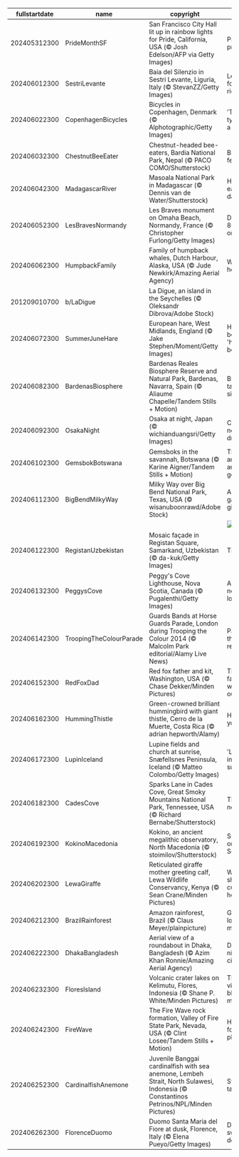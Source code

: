 |fullstartdate|name|copyright|title|image|
|--|--|--|--|--|
202405312300|PrideMonthSF|San Francisco City Hall lit up in rainbow lights for Pride, California, USA (© Josh Edelson/AFP via Getty Images)|Pride, no prejudice|![](/en-GB/2024/06/202405312300PrideMonthSF.jpg)|
202406012300|SestriLevante|Baia del Silenzio in Sestri Levante, Liguria, Italy (© StevanZZ/Getty Images)|Let's go for a boat ride!|![](/en-GB/2024/06/202406012300SestriLevante.jpg)|
202406022300|CopenhagenBicycles|Bicycles in Copenhagen, Denmark (© Alphotographic/Getty Images)|'Two' tyred for a ride|![](/en-GB/2024/06/202406022300CopenhagenBicycles.jpg)|
202406032300|ChestnutBeeEater|Chestnut-headed bee-eaters, Bardia National Park, Nepal (© PACO COMO/Shutterstock)|Birds of a feather…|![](/en-GB/2024/06/202406032300ChestnutBeeEater.jpg)|
202406042300|MadagascarRiver|Masoala National Park in Madagascar (© Dennis van de Water/Shutterstock)|Happy b-earth-day!|![](/en-GB/2024/06/202406042300MadagascarRiver.jpg)|
202406052300|LesBravesNormandy|Les Braves monument on Omaha Beach, Normandy, France (© Christopher Furlong/Getty Images)|D-Day: 80 years on|![](/en-GB/2024/06/202406052300LesBravesNormandy.jpg)|
202406062300|HumpbackFamily|Family of humpback whales, Dutch Harbour, Alaska, USA (© Jude Newkirk/Amazing Aerial Agency)|Waves of hope|![](/en-GB/2024/06/202406062300HumpbackFamily.jpg)|
201209010700|b/LaDigue|La Digue, an island in the Seychelles (© Oleksandr Dibrova/Adobe Stock)||![](/en-GB/2024/06/201209010700b/LaDigue.jpg)|
202406072300|SummerJuneHare|European hare, West Midlands, England (© Jake Stephen/Moment/Getty Images)|Have you been 'hare' before?|![](/en-GB/2024/06/202406072300SummerJuneHare.jpg)|
202406082300|BardenasBiosphere|Bardenas Reales Biosphere Reserve and Natural Park, Bardenas, Navarra, Spain (© Aliaume Chapelle/Tandem Stills + Motion)|Breath-taking silence|![](/en-GB/2024/06/202406082300BardenasBiosphere.jpg)|
202406092300|OsakaNight|Osaka at night, Japan (© wichianduangsri/Getty Images)|City of neon dreams|![](/en-GB/2024/06/202406092300OsakaNight.jpg)|
202406102300|GemsbokBotswana|Gemsboks in the savannah, Botswana (© Karine Aigner/Tandem Stills + Motion)|These antelopes are real gems|![](/en-GB/2024/06/202406102300GemsbokBotswana.jpg)|
202406112300|BigBendMilkyWay|Milky Way over Big Bend National Park, Texas, USA (© wisanuboonrawd/Adobe Stock)|A galactic gig|![](/en-GB/2024/06/202406112300BigBendMilkyWay.jpg)|
||||![](/en-GB/2024/06/.jpg)|
202406122300|RegistanUzbekistan|Mosaic façade in Registan Square, Samarkand, Uzbekistan (© da-kuk/Getty Images)|Tile tales|![](/en-GB/2024/06/202406122300RegistanUzbekistan.jpg)|
202406132300|PeggysCove|Peggy's Cove Lighthouse, Nova Scotia, Canada (© Pugalenthi/Getty Images)|Alone but never lonely|![](/en-GB/2024/06/202406132300PeggysCove.jpg)|
202406142300|TroopingTheColourParade|Guards Bands at Horse Guards Parade, London during Trooping the Colour 2014 (© Malcolm Park editorial/Alamy Live News)|Painting the town red|![](/en-GB/2024/06/202406142300TroopingTheColourParade.jpg)|
202406152300|RedFoxDad|Red fox father and kit, Washington, USA (© Chase Dekker/Minden Pictures)|This father won't be outfoxed|![](/en-GB/2024/06/202406152300RedFoxDad.jpg)|
202406162300|HummingThistle|Green-crowned brilliant hummingbird with giant thistle, Cerro de la Muerte, Costa Rica (© adrian hepworth/Alamy)|Hum-bly yours|![](/en-GB/2024/06/202406162300HummingThistle.jpg)|
202406172300|LupinIceland|Lupine fields and church at sunrise, Snæfellsnes Peninsula, Iceland (© Matteo Colombo/Getty Images)|'Lupin' into summer|![](/en-GB/2024/06/202406172300LupinIceland.jpg)|
202406182300|CadesCove|Sparks Lane in Cades Cove, Great Smoky Mountains National Park, Tennessee, USA (© Richard Bernabe/Shutterstock)|The road not taken|![](/en-GB/2024/06/202406182300CadesCove.jpg)|
202406192300|KokinoMacedonia|Kokino, an ancient megalithic observatory, North Macedonia (© stoimilov/Shutterstock)|Sunrise on the Solstice|![](/en-GB/2024/06/202406192300KokinoMacedonia.jpg)|
202406202300|LewaGiraffe|Reticulated giraffe mother greeting calf, Lewa Wildlife Conservancy, Kenya (© Sean Crane/Minden Pictures)|Who's sharing a cuddly hello?|![](/en-GB/2024/06/202406202300LewaGiraffe.jpg)|
202406212300|BrazilRainforest|Amazon rainforest, Brazil (© Claus Meyer/plainpicture)|Getting lost in the mist|![](/en-GB/2024/06/202406212300BrazilRainforest.jpg)|
202406222300|DhakaBangladesh|Aerial view of a roundabout in Dhaka, Bangladesh (© Azim Khan Ronnie/Amazing Aerial Agency)|Dark night, city lights|![](/en-GB/2024/06/202406222300DhakaBangladesh.jpg)|
202406232300|FloresIsland|Volcanic crater lakes on Kelimutu, Flores, Indonesia (© Shane P. White/Minden Pictures)|The views will blue your mind|![](/en-GB/2024/06/202406232300FloresIsland.jpg)|
202406242300|FireWave|The Fire Wave rock formation, Valley of Fire State Park, Nevada, USA (© Clint Losee/Tandem Stills + Motion)|Hot spot for a cool photo|![](/en-GB/2024/06/202406242300FireWave.jpg)|
202406252300|CardinalfishAnemone|Juvenile Banggai cardinalfish with sea anemone, Lembeh Strait, North Sulawesi, Indonesia (© Constantinos Petrinos/NPL/Minden Pictures)|Stripe-tacular!|![](/en-GB/2024/06/202406252300CardinalfishAnemone.jpg)|
202406262300|FlorenceDuomo|Duomo Santa Maria del Fiore at dusk, Florence, Italy (© Elena Pueyo/Getty Images)|Dome sweet dome|![](/en-GB/2024/06/202406262300FlorenceDuomo.jpg)|
